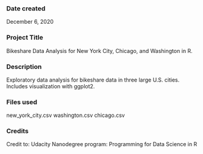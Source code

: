 ### Date created
December 6, 2020

### Project Title
Bikeshare Data Analysis for New York City, Chicago, and Washington in R.

### Description
Exploratory data analysis for bikeshare data in three large U.S. cities. Includes visualization with ggplot2. 

### Files used
new_york_city.csv
washington.csv
chicago.csv

### Credits
Credit to: Udacity Nanodegree program: Programming for Data Science in R

